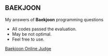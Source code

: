 ## BAEKJOON
My answers of **Baekjoon** programming questions
- All codes passed the evaluation.
- May be not optimal.
- Feel free to use.

[Baekjoon Online Judge](https://www.acmicpc.net/ "Site Homepage")
